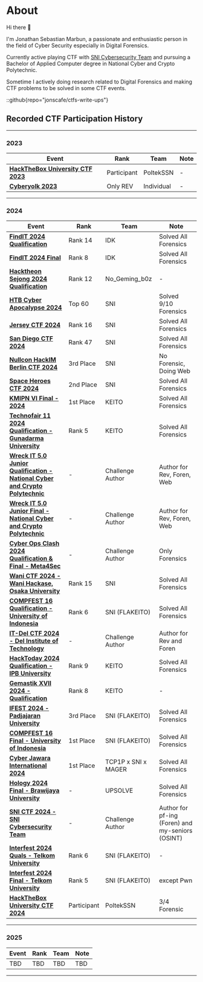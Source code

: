 # About
Hi there 👋

I'm Jonathan Sebastian Marbun, a passionate and enthusiastic person in the field of Cyber Security especially in Digital Forensics.

Currently active playing CTF with [SNI Cybersecurity Team](https://serikatnewbie.me) and pursuing a Bachelor of Applied Computer degree in National Cyber and Crypto Polytechnic.

Sometime I actively doing research related to Digital Forensics and making CTF problems to be solved in some CTF events.

::github{repo="jonscafe/ctfs-write-ups"}

## Recorded CTF Participation History

---

### 2023
| Event | Rank | Team | Note |
|------------------------------|--------------|--------------|--------------|
| **[HackTheBox University CTF 2023](/HTB_Univ2023)** | Participant | PoltekSSN | - |
| **[Cyberyolk 2023](/cyberyolk-2023)** | Only REV | Individual | - |

---

### 2024
| Event | Rank | Team | Note |
|------------------------------|--------------|--------------|--------------|
| **[FindIT 2024 Qualification](/findit-2024-quals)** | Rank 14 | IDK | Solved All Forensics |
| **[FindIT 2024 Final](/findit-2024-final)** | Rank 8 | IDK | Solved All Forensics |
| **[Hacktheon Sejong 2024 Qualification](/hacktheon-2024-quals)** | Rank 12 | No_Geming_b0z | - |
| **[HTB Cyber Apocalypse 2024](/htb-cyberapocalypse2024)** | Top 60 | SNI | Solved 9/10 Forensics |
| **[Jersey CTF 2024](/jerseyctf-2024)** | Rank 16 | SNI | Solved All Forensics |
| **[San Diego CTF 2024](/sandiegoctf-2024)** | Rank 47 | SNI | Solved All Forensics |
| **[Nullcon HackIM Berlin CTF 2024](/nullcon-hackim-berlin-2024)** | 3rd Place | SNI | No Forensic, Doing Web |
| **[Space Heroes CTF 2024](/spaceheroes-2024)** | 2nd Place | SNI | Solved All Forensics |
| **[KMIPN VI Final - 2024](/kmipn-vi-final)** | 1st Place | KEITO | Solved All Forensics |
| **[Technofair 11 2024 Qualification - Gunadarma University](/technofair-11)** | Rank 5 | KEITO | Solved All Forensics |
| **[Wreck IT 5.0 Junior Qualification - National Cyber and Crypto Polytechnic](https://github.com/wondping0/WreckIT5.0_ElimChallenges/tree/main/School)** | - | Challenge Author | Author for Rev, Foren, Web |
| **[Wreck IT 5.0 Junior Final - National Cyber and Crypto Polytechnic](https://github.com/jonscafe/wreckit-50-jr)** | - | Challenge Author | Author for Rev, Foren, Web |
| **[Cyber Ops Clash 2024 Qualification & Final - Meta4Sec](/cyber-ops-clash-2024)** | - | Challenge Author | Only Forensics |
| **[Wani CTF 2024 - Wani Hackase, Osaka University](/wani-ctf-2024)** | Rank 15 | SNI | Solved All Forensics |
| **[COMPFEST 16 Qualification - University of Indonesia](/compfest-2024-quals)** | Rank 6 | SNI (FLAKEITO) | Solved All Forensics |
| **[IT-Del CTF 2024 - Del Institute of Technology](https://github.com/jonscafe/itdel-ctf)** | - | Challenge Author | Author for Rev and Foren |
| **[HackToday 2024 Qualification - IPB University](/hacktoday-2024-quals)** | Rank 9 | KEITO | Solved All Forensics |
| **[Gemastik XVII 2024 - Qualification](/gemastik-2024-quals)** | Rank 8 | KEITO | - |
| **[IFEST 2024 - Padjajaran University](/ifest-2024)** | 3rd Place | SNI (FLAKEITO) | Solved All Forensics |
| **[COMPFEST 16 Final - University of Indonesia](/compfest-2024-final)** | 1st Place | SNI (FLAKEITO) | Solved All Forensics |
| **[Cyber Jawara International 2024](/cyberjawara-international-2024)** | 1st Place | TCP1P x SNI x MAGER | Solved All Forensics |
| **[Hology 2024 Final - Brawijaya University](/hology-2024-final)** | - | UPSOLVE | Solved All Forensics |
| **[SNI CTF 2024 - SNI Cybersecurity Team](https://github.com/serikatnewbie/sni-ctf-2024)** | - | Challenge Author | Author for pf-ing (Foren) and my-seniors (OSINT) |
| **[Interfest 2024 Quals - Telkom University](/interfest-2024-quals)** | Rank 6 | SNI (FLAKEITO) | - |
| **[Interfest 2024 Final - Telkom University](/interfest-2024-final)** | Rank 5 | SNI (FLAKEITO) | except Pwn |
| **[HackTheBox University CTF 2024](/hackthebox-uni-2024)** | Participant | PoltekSSN | 3/4 Forensic |

---

### 2025
| Event | Rank | Team | Note |
|------------------------------|--------------|--------------|--------------|
| TBD | TBD | TBD | TBD |

---